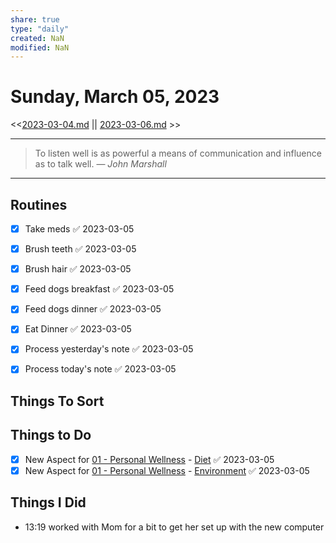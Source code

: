 ```yaml
---
share: true
type: "daily"
created: NaN 
modified: NaN
---
```

# Sunday, March 05, 2023
<<[2023-03-04.md](./2023-03-04.md) || [2023-03-06.md](./2023-03-06.md) >>

---

> To listen well is as powerful a means of communication and influence as to talk well.
> — <cite>John Marshall</cite>

---
 
## Routines
- [x] Take meds ✅ 2023-03-05
- [x] Brush teeth ✅ 2023-03-05
- [x] Brush hair ✅ 2023-03-05
- [x] Feed dogs breakfast ✅ 2023-03-05
- [x] Feed dogs dinner ✅ 2023-03-05
- [x] Eat Dinner ✅ 2023-03-05
- [x] Process yesterday's note ✅ 2023-03-05
- [x] Process today's note ✅ 2023-03-05


## Things To Sort




## Things to Do
- [x] New Aspect for [01 - Personal Wellness](./01%20-%20Personal%20Wellness.md) - [Diet](Diet.md) ✅ 2023-03-05
- [x] New Aspect for [01 - Personal Wellness](./01%20-%20Personal%20Wellness.md) - [Environment](Environment.md) ✅ 2023-03-05

## Things I Did
- 13:19 worked with Mom for a bit to get her set up with the new computer